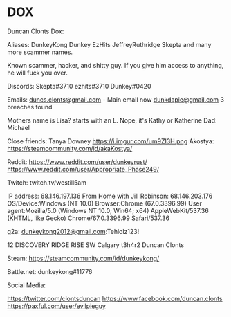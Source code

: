 # DOX

Duncan Clonts Dox:

Aliases:
DunkeyKong
Dunkey
EzHits
JeffreyRuthridge
Skepta
and many more scammer names.
 
Known scammer, hacker, and shitty guy. If you give him access to anything, he will fuck you over.
 
 
Discords:
Skepta#3710
ezhits#3710
Dunkey#0420
 
Emails:
duncs.clonts@gmail.com - Main email now
dunkdapie@gmail.com
3 breaches found
 
Mothers name is Lisa? starts with an L. Nope, it's Kathy or Katherine
Dad: Michael
 
Close friends:
Tanya Downey  https://i.imgur.com/um9ZI3H.png
Akostya: https://steamcommunity.com/id/akaKostya/
 
Reddit:
https://www.reddit.com/user/dunkeyrust/
https://www.reddit.com/user/Appropriate_Phase249/
 
Twitch: 
twitch.tv/westill5am
 
IP address: 68.146.197.136
From Home with Jill Robinson: 68.146.203.176
OS/Device:Windows (NT 10.0)
Browser:Chrome (67.0.3396.99)
User agent:Mozilla/5.0 (Windows NT 10.0; Win64; x64) AppleWebKit/537.36 (KHTML, like Gecko) Chrome/67.0.3396.99 Safari/537.36
 
g2a: dunkeykong2012@gmail.com:Tehlolz123!
 
12 DISCOVERY RIDGE RISE SW Calgary t3h4r2 Duncan Clonts

Steam:
https://steamcommunity.com/id/dunkeykong/

Battle.net:
dunkeykong#11776

Social Media:
 
https://twitter.com/clontsduncan
https://www.facebook.com/duncan.clonts
https://paxful.com/user/evilpieguy
